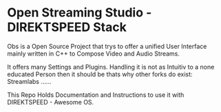 # Open Streaming Studio - DIREKTSPEED Stack
Obs is a Open Source Project that trys to offer a unified User Interface mainly written in C++ to Compose Video and Audio Streams.

It offers many Settings and Plugins. Handling it is not as Intuitiv to a none educated Person then it should be thats why other forks
do exist: Streamlabs ...... 

This Repo Holds Documentation and Instructions to use it with DIREKTSPEED - Awesome OS.
